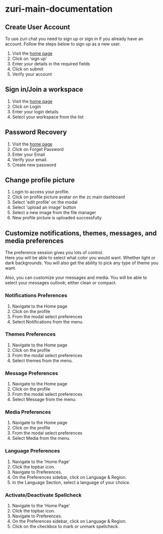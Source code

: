 # zuri-main-documentation

## Create User Account
To use zuri chat you need to sign up or sign in if you already have an account.
Follow the steps below to sign up as a new user.

1. Visit the [home page](https://staging.zuri.chat)
2. Click on 'sign up'
3. Enter your details in the required fields
4. Click on submit
5. Verify your account

## Sign in/Join a workspace

1. Visit the [home page](https://staging.zuri.chat)
2. Click on Login
3. Enter your login details
4. Select your workspace from the list

## Password Recovery
1. Visit the [home page](https://staging.zuri.chat)
2. Click on Forget Password
3. Enter your Email 
4. Verify your email.
5. Create new password


## Change profile picture
1. Login to access your profile.
2. Click on profile picture avatar on the zc main dashboard
3. Select 'edit profile' on the modal
4. Select  'upload an image' button
5. Select a new image from the file manager
6. New profile picture is uploaded successfully


## Customize notifications, themes, messages, and media preferences
The preference session gives you lots of control.  
Here you will be able to select what color you would want. Whether light or dark backgrounds. You will also get the ability to pick any type of theme you want.
 
Also, you can customize your messages and media. You will be able to select your messages outlook; either clean or compact.

### Notifications Preferences
1. Navigate to the Home page 
2. Click on the profile
3. From the modal select preferences
4. Select Notifications from the menu.

### Themes Preferences
1. Navigate to the Home page 
2. Click on the profile
3. From the modal select preferences
4. Select themes from the menu.

### Message Preferences
1. Navigate to the Home page 
2. Click on the profile
3. From the modal select preferences
4. Select Message from the menu.

### Media Preferences
1. Navigate to the Home page 
2. Click on the profile
3. From the modal select preferences
4. Select Media from the menu.

### Language Preferences
1. Navigate to the 'Home Page'
2. Click the topbar icon.
3. Navigate to Preferences.
4. On the Preferences sidebar, click on Language & Region.
5. In the Language Section, select a language of your choice.

### Activate/Deactivate Spellcheck 
1. Navigate to the 'Home Page'
2. Click the topbar icon.
3. Navigate to Preferences.
4. On the Preferences sidebar, click on Language & Region.
5. Click on the checkbox to mark or unmark spellcheck.



